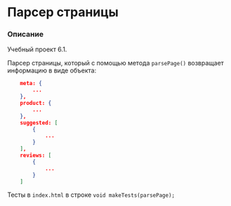 # Парсер страницы

### Описание

Учебный проект 6.1.

Парсер страницы, который с помощью метода `parsePage()` возвращает информацию в виде объекта:
```json
    meta: {
        ...
    },
    product: {
        ...
    },
    suggested: [
        {
            ...
        }
    ],
    reviews: [
        {
            ...
        }
    ]
```

Тесты в `index.html` в строке `void makeTests(parsePage);`
